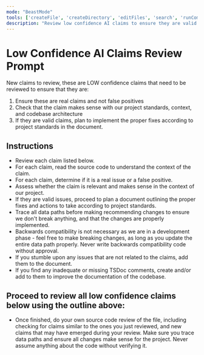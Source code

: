 ```yaml
---
mode: "BeastMode"
tools: ['createFile', 'createDirectory', 'editFiles', 'search', 'runCommands', 'runTasks', 'usages', 'vscodeAPI', 'think', 'problems', 'changes', 'testFailure', 'openSimpleBrowser', 'fetch', 'githubRepo', 'extensions', 'todos', 'runTests', 'context7', 'append_insight', 'describe_table', 'list_insights', 'list_tables', 'read_query', 'sequentialthinking', 'electron-mcp-server', 'execute_command', 'get_diagnostics', 'get_references', 'get_symbol_lsp_info', 'open_files', 'rename_symbol', 'review', 'reviewStaged', 'reviewUnstaged', 'websearch']
description: "Review low confidence AI claims to ensure they are valid issues and implement fixes as needed"
---
```


# Low Confidence AI Claims Review Prompt

New claims to review, these are LOW confidence claims that need to be reviewed to ensure that they are:

1. Ensure these are real claims and not false positives
2. Check that the claim makes sense with our project standards, context, and codebase architecture
3. If they are valid claims, plan to implement the proper fixes according to project standards in the document.

## Instructions

- Review each claim listed below.
- For each claim, read the source code to understand the context of the claim.
- For each claim, determine if it is a real issue or a false positive.
- Assess whether the claim is relevant and makes sense in the context of our project.
- If they are valid issues, proceed to plan a document outlining the proper fixes and actions to take according to project standards.
- Trace all data paths before making recommending changes to ensure we don't break anything, and that the changes are properly implemented.
- Backwards compatibility is not necessary as we are in a development phase - feel free to make breaking changes, as long as you update the entire data path properly. Never write backwards compatibility code without approval.
- If you stumble upon any issues that are not related to the claims, add them to the document.
- If you find any inadequate or missing TSDoc comments, create and/or add to them to improve the documentation of the codebase.

## Proceed to review all low confidence claims below using the outline above:

- Once finished, do your own source code review of the file, including checking for claims similar to the ones you just reviewed, and new claims that may have emerged during your review. Make sure you trace data paths and ensure all changes make sense for the project. Never assume anything about the code without verifying it.
